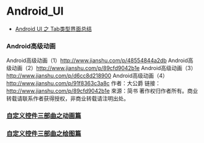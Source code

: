 # Android_UI
* [Android UI 之 Tab类型界面总结](http://blog.csdn.net/crazy1235/article/details/42678877)

### Android高级动画
Android高级动画（1）http://www.jianshu.com/p/48554844a2db
Android高级动画（2）http://www.jianshu.com/p/89cfd9042b1e
Android高级动画（3）http://www.jianshu.com/p/d6cc8d218900
Android高级动画（4）http://www.jianshu.com/p/91f8363c3a8c
作者：大公爵
链接：http://www.jianshu.com/p/89cfd9042b1e
來源：简书
著作权归作者所有。商业转载请联系作者获得授权，非商业转载请注明出处。


### [自定义控件三部曲之动画篇](自定义控件三部曲之动画篇.md)


### [自定义控件三部曲之绘图篇](自定义控件三部曲之绘图篇.md)

